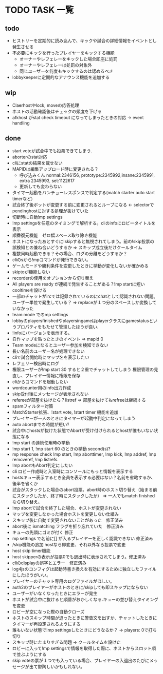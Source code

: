 # TODO TASK 一覧
## todo
- ヒストリーを定期的に読み込んで、キックや試合の詳細情報をイベントとし発生させる
- 不必要にキックを行ったプレイヤーをキックする機能
  - オーナーやレフェレーをキックした場合即座に処罰
  - オーナーやレフェレーは処罰の対象外
  - 同じユーザーを何度もキックするのは認めるべき
- lobbykeeperに定期的なアナウンス機能を追加する
## wip
- Claerhostやlock, moveの応答処理
- ホストの活動確認後はチェックの頻度を下げる
- afkhost がstat check timeout になってしまったときの対応 -> event handling
## done
- start voteが試合中でも投票できてしまう.
- aborterのstat対応
- cliにstatの結果を載せない
- MAPIDは編集アップロード時に変更される？
  + 呼び込みくん normal:2346156, prototype:2345992,insane:2345991, extra 2345993, set:1122617
  + 更新しても変わらない
- タイマー起動をバンチョーレスポンスで判定する(match starter auto start timerなど)
- 試合終了後ボットが変更する前に変更されるとループになる <- selectorでpendinghostに対する処理が抜けていた
- 切断時に自動!mp settings
- !mp settingsを任意のタイミングで解析する。cliのinfoにロビータイトルを表示
- 順番復元機能　ゼロ幅スペース取り除き機能
- ホストになったあとすぐに!skipすると無視されてしまう。前の!skip投票の誤検知との兼ね合いどうするか => スキップ成立後だけクールタイム
- 複数同時起動できる？その場合、ログの分離をどうするか？
- cliのsから!mpコマンドが発行できない。
- ゲームモードや勝利条件を変更したときに挙動が変化しないか確かめる
- skiptoが機能しない
- recorderの使用をオプションから切り替え
- All players are ready が連続で発生することがある？!mp startに短いcooltimeを設ける
- 一部のチャットがircでは記録されているのにchatとして認識されない問題。ユーザー単位で発生している？ => replaceが１つ分のスペースしか変換していなかった
- team mode でのmp settings
- lobbyのplayersfinishedやplayersingameはplayerクラスにgamestatusというプロパティをもたせて管理したほうが良い.
- !infoにバージョンを表示する。
- 自作マップを貼ったときのイベント => mapid 0
- Team modeになるとユーザー参加を検知できない
- 長い名前のユーザー名が処理できない
- cliで試合開始時にマップ名を表示したい
- レフェリー検出時にログ
- 権限ユーザーが!mp start 30 すると２重でチャットしてしまう 権限管理の見直し、プレイヤー情報に権限を保存
- cliからコマンドを起動したい
- wordcounter用のinfo出力作成
- skip受付後にメッセージが表示されない
- refereeが部屋を抜けたら？listref => 部屋を抜けてもrefreeは継続する
- spamフィルター対策
- MatchStarter拡張、!start vote, !start timer 機能を追加
- プレイヤーが一人のときにタイマーが起動中判定になってしまう
- auto abortまでの時間が短い?
- 試合中にhostsが抜けた状態でAbortが受け付けられるとhostが誰もいない状態になる
- !mp start の連続使用時の挙動
- !mp start 1, !mp start 60 のときの挙動 second(s)?
- mp response check !mp start, !mp aborttimer, !mp kick, !mp addref, !mp removeref, !mp listrefs
- !mp abortもAbort判定にしたい
- cli ロビー作成時と入室時にコンソールにもっと情報を表示する
- hostsキュー表示するとき全員を表示する必要はない？名前を省略するか、後半を省くか
- 試合がスタックした場合のabort投票。abort時のホスト切り替え（始まる前にスタックしたか、終了時にスタックしたか） => 一人でもmatch finishedなら切り替え。
- !mp abortで試合を終了した場合、ホストが変更されない
- マップを変更しなかった場合ホストを変更しない仕組み
- スキップ後に自動で変更されないことがあった　修正済み
- abort後に ismatching フラグを折り忘れていた　修正済み
- キューの先頭にゴミが付く 修正
- mp settings で名前に[] が入るプレイヤーを正しく認識できない 修正済み
- /skip機能の追加 hostなら即変更、それ以外なら投票で変更　
- host skip timer機能　
- host skipperの表示が投票0でも退出時に表示されてしまう。修正済み
- cliのdisplayの誤字とエラー　修正済み
- log4jsのコンフィグは起動時書き換えを有効にするために独立したファイルにしたほうがいい。
- プレイヤーのチャット専用のログファイルがほしい。
- auth2のプレイヤーがホストのときに/skipしても即スキップにならない
- ユーザーがいなくなったときにエラーが発生
-  ホストが試合中に抜けると順番がおかしくなる.キューの並び替えタイミングを変更 
- ロビーが空になった際の自動クローズ
- ホストのスキップ時間が迫ったときに警告文を出すか、チャットしたときにタイマーが再設定されるようにする
- 誰もいない状態で!mp settingsしたときにどうなるか？ -> players: 0で打ち切り
- スキップ時にたまりすぎる問題 -> クールタイムを設けた
- ロビーに入って!mp settingsで情報を取得した際に、ホストからスロット順で並ぶようにする
- skip voteの票が１つでも入っている場合、プレイヤーの入退出のたびにメッセージが出て鬱陶しいかもしれない。